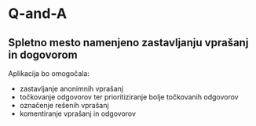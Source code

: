 # Q-and-A

Spletno mesto namenjeno zastavljanju vprašanj in dogovorom
------------------------------------------
Aplikacija bo omogočala:
* zastavljanje anonimnih vprašanj
* točkovanje odgovorov ter prioritiziranje bolje točkovanih odgovorov
* označenje rešenih vprašanj
* komentiranje vprašanj in odgovorov
